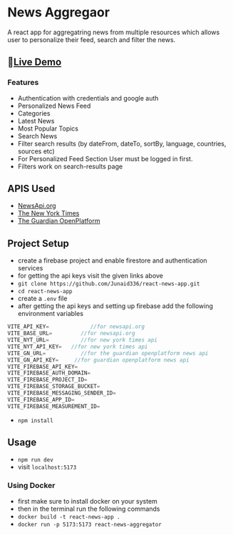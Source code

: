 # News Aggregaor
A react app for aggregatring news from multiple resources  which allows user to personalize their feed, search and filter the news.

## 🚀[Live Demo](https://react-news-app-junaid336.vercel.app/)

### Features
- Authentication with credentials and google auth
- Personalized News Feed
- Categories
- Latest News
- Most Popular Topics
- Search News
- Filter search results (by dateFrom, dateTo, sortBy, language, countries, sources etc)
- For Personalized Feed Section User must be logged in first.
- Filters work on search-results page
## APIS Used
- [NewsApi.org](https://newsapi.org/ "NewsApi.org")
- [The New York Times](https://developer.nytimes.com/apis "The New York Times")
- [The Guardian OpenPlatform](https://open-platform.theguardian.com/ "The Guardian OpenPlatform")
## Project Setup
-  create a firebase project and enable firestore and authentication services
- for getting the api keys visit the given links above
- `git clone https://github.com/Junaid336/react-news-app.git`
- `cd react-news-app`
- create a `.env` file
- after getting the api keys and setting up firebase add the following environment variables
```javascript
VITE_API_KEY=             //for newsapi.org 
VITE_BASE_URL=         //for newsapi.org 
VITE_NYT_URL=          //for new york times api
VITE_NYT_API_KEY=   //for new york times api
VITE_GN_URL=           //for the guardian openplatform news api 
VITE_GN_API_KEY=     //for guardian openplatform news api
VITE_FIREBASE_API_KEY=
VITE_FIREBASE_AUTH_DOMAIN=
VITE_FIREBASE_PROJECT_ID=
VITE_FIREBASE_STORAGE_BUCKET=
VITE_FIREBASE_MESSAGING_SENDER_ID=
VITE_FIREBASE_APP_ID=
VITE_FIREBASE_MEASUREMENT_ID=
```
- `npm install`
## Usage
- `npm run dev`
- visit `localhost:5173`
### Using Docker
- first make sure to install docker on your system
- then in the terminal run the following commands
- `docker build -t react-news-app .`
- `docker run -p 5173:5173 react-news-aggregator`
